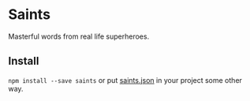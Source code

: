 # Saints

Masterful words from real life superheroes.

## Install

`npm install --save saints` or put [saints.json](https://github.com/jesse-blake/saints/blob/master/saints.json) in your project some other way.
